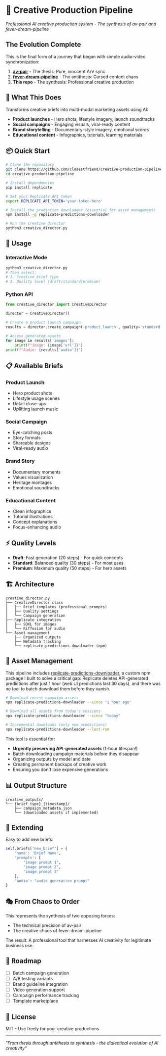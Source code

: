 # 🎨 Creative Production Pipeline

*Professional AI creative production system - The synthesis of av-pair and fever-dream-pipeline*

## The Evolution Complete

This is the final form of a journey that began with simple audio-video synchronization:

1. **[av-pair](https://github.com/closestfriend/av-pair)** - The thesis: Pure, innocent A/V sync
2. **[fever-dream-pipeline](https://github.com/closestfriend/fever-dream-pipeline)** - The antithesis: Cursed content chaos
3. **This repo** - The synthesis: Professional creative production

## 🚀 What This Does

Transforms creative briefs into multi-modal marketing assets using AI:
- **Product launches** - Hero shots, lifestyle imagery, launch soundtracks
- **Social campaigns** - Engaging visuals, viral-ready content
- **Brand storytelling** - Documentary-style imagery, emotional scores
- **Educational content** - Infographics, tutorials, learning materials

## 📦 Quick Start

```bash
# Clone the repository
git clone https://github.com/closestfriend/creative-production-pipeline.git
cd creative-production-pipeline

# Install dependencies
pip install replicate

# Set your Replicate API token
export REPLICATE_API_TOKEN='your-token-here'

# Install the prediction downloader (essential for asset management)
npm install -g replicate-predictions-downloader

# Run the creative director
python3 creative_director.py
```

## 🎯 Usage

### Interactive Mode
```bash
python3 creative_director.py
# Then select:
# 1. Creative brief type
# 2. Quality level (draft/standard/premium)
```

### Python API
```python
from creative_director import CreativeDirector

director = CreativeDirector()

# Create a product launch campaign
results = director.create_campaign('product_launch', quality='standard')

# Access generated assets
for image in results['images']:
    print(f"Image: {image['url']}")
print(f"Audio: {results['audio']}")
```

## 📋 Available Briefs

### Product Launch
- Hero product shots
- Lifestyle usage scenes
- Detail close-ups
- Uplifting launch music

### Social Campaign
- Eye-catching posts
- Story formats
- Shareable designs
- Viral-ready audio

### Brand Story
- Documentary moments
- Values visualization
- Heritage montages
- Emotional soundtracks

### Educational Content
- Clean infographics
- Tutorial illustrations
- Concept explanations
- Focus-enhancing audio

## ⚡ Quality Levels

- **Draft**: Fast generation (20 steps) - For quick concepts
- **Standard**: Balanced quality (30 steps) - For most uses
- **Premium**: Maximum quality (50 steps) - For hero assets

## 🏗 Architecture

```
creative_director.py
├── CreativeDirector class
│   ├── Brief templates (professional prompts)
│   ├── Quality settings
│   └── Campaign generation
├── Replicate integration
│   ├── SDXL for images
│   └── Riffusion for audio
└── Asset management
    ├── Organized outputs
    ├── Metadata tracking
    └── replicate-predictions-downloader (npm)
```

## 🔧 Asset Management

This pipeline includes [replicate-predictions-downloader](https://github.com/closestfriend/replicate-predictions-downloader), a custom npm package I built to solve a critical gap: Replicate deletes API-generated predictions after just 1 hour (web UI predictions last 30 days), and there was no tool to batch download them before they vanish.

```bash
# Download recent campaign assets
npx replicate-predictions-downloader --since "1 hour ago"

# Download all assets from today's sessions
npx replicate-predictions-downloader --since "today"

# Incremental downloads (only new predictions)
npx replicate-predictions-downloader --last-run
```

This tool is essential for:
- **Urgently preserving API-generated assets** (1-hour lifespan!)
- Batch downloading campaign materials before they disappear
- Organizing outputs by model and date
- Creating permanent backups of creative work
- Ensuring you don't lose expensive generations

## 📊 Output Structure

```
creative_outputs/
└── {brief_type}_{timestamp}/
    ├── campaign_metadata.json
    └── (downloaded assets if implemented)
```

## 🔄 Extending

Easy to add new briefs:
```python
self.briefs['new_brief'] = {
    'name': 'Brief Name',
    'prompts': [
        "image prompt 1",
        "image prompt 2",
        "image prompt 3"
    ],
    'audio': "audio generation prompt"
}
```

## 🎭 From Chaos to Order

This represents the synthesis of two opposing forces:
- The technical precision of av-pair
- The creative chaos of fever-dream-pipeline

The result: A professional tool that harnesses AI creativity for legitimate business use.

## 🚦 Roadmap

- [ ] Batch campaign generation
- [ ] A/B testing variants
- [ ] Brand guideline integration
- [ ] Video generation support
- [ ] Campaign performance tracking
- [ ] Template marketplace

## 📜 License

MIT - Use freely for your creative productions

---

*"From thesis through antithesis to synthesis - the dialectical evolution of AI creativity"*
